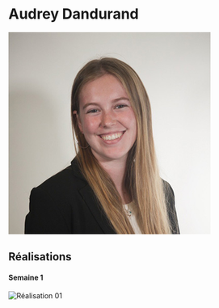 # Audrey Dandurand

 ![Audrey Dandurand](https://github.com/Miaou-Mafia/projet-luminatura/blob/main/assets/images/audrey.jpg)

 ## Réalisations

 <!-- Une image par semaine de la réalisation dont tu es le plus fier avec une légende -->
 #### Semaine 1
 
![Réalisation 01](https://github.com/user-attachments/assets/00c3c77a-391a-410e-92f0-ecbbac9b4fdd)

